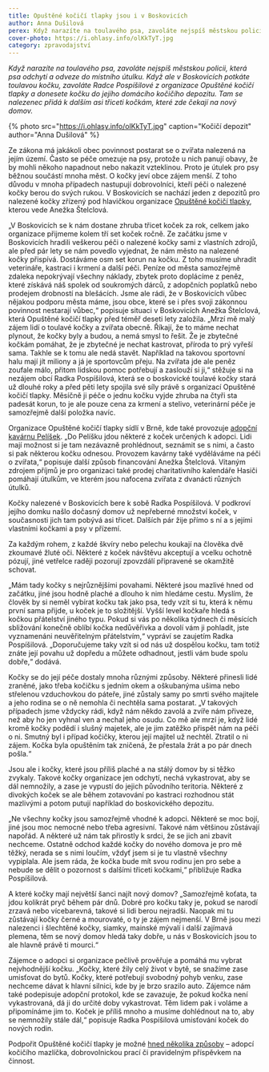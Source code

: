 ```yaml
---
title: Opuštěné kočičí tlapky jsou i v Boskovicích
author: Anna Dušilová
perex: Když narazíte na toulavého psa, zavoláte nejspíš městskou policii, která psa odveze do útulku. Když ale potkáte toulavou kočku, zavoláte Radce Pospíšilové z organizace Opuštěné kočičí tlapky a donesete kočku do jejího domácího kočičího depozitu.
cover-photo: https://i.ohlasy.info/olKkTyT.jpg
category: zpravodajství
---
```


*Když narazíte na toulavého psa, zavoláte nejspíš městskou policii, která psa odchytí a odveze do místního útulku. Když ale v Boskovicích potkáte toulavou kočku, zavoláte Radce Pospíšilové z organizace Opuštěné kočičí tlapky a donesete kočku do jejího domácího kočičího depozitu. Tam se nalezenec přidá k dalším asi třiceti kočkám, které zde čekají na nový domov.*

{% photo src="https://i.ohlasy.info/olKkTyT.jpg" caption="Kočičí depozit" author="Anna Dušilová" %}

Ze zákona má jakákoli obec povinnost postarat se o zvířata nalezená na jejím území. Často se péče omezuje na psy, protože u nich panují obavy, že by mohli někoho napadnout nebo nakazit vzteklinou. Proto je útulek pro psy běžnou součástí mnoha měst. O kočky jeví obce zájem menší. Z toho důvodu v mnoha případech nastupují dobrovolníci, kteří péči o nalezené kočky berou do svých rukou. V Boskovicích se nachází jeden z depozitů pro nalezené kočky zřízený pod hlavičkou organizace [Opuštěné kočičí tlapky](http://www.kocicitlapky.cz), kterou vede Anežka Štelclová.

„V Boskovicích se k nám dostane zhruba třicet koček za rok, celkem jako organizace přijmeme kolem tří set koček ročně. Ze začátku jsme v Boskovicích hradili veškerou péči o nalezené kočky sami z vlastních zdrojů, ale před pár lety se nám povedlo vyjednat, že nám město na nalezené kočky přispívá. Dostáváme osm set korun na kočku. Z toho musíme uhradit veterináře, kastraci i krmení a další péči. Peníze od města samozřejmě zdaleka nepokrývají všechny náklady, zbytek proto doplácíme z peněz, které získává náš spolek od soukromých dárců, z adopčních poplatků nebo prodejem drobností na blešácích. Jsme ale rádi, že v Boskovicích vůbec nějakou podporu města máme, jsou obce, které se i přes svoji zákonnou povinnost nestarají vůbec,“ popisuje situaci v Boskovicích Anežka Štelclová, která Opuštěné kočičí tlapky před téměř deseti lety založila. „Mrzí mě malý zájem lidí o toulavé kočky a zvířata obecně. Říkají, že to máme nechat plynout, že kočky byly a budou, a nemá smysl to řešit. Že je zbytečné kočkám pomáhat, že je zbytečné je nechat kastrovat, příroda to prý vyřeší sama. Takhle se k tomu ale nedá stavět. Například na takovou sportovní halu mají jít miliony a já je sportovcům přeju. Na zvířata jde ale peněz zoufale málo, přitom lidskou pomoc potřebují a zaslouží si ji,“ stěžuje si na nezájem obcí Radka Pospíšilová, která se o boskovické toulavé kočky stará už dlouhé roky a před pěti lety spojila své síly právě s organizací Opuštěné kočičí tlapky. Měsíčně ji péče o jednu kočku vyjde zhruba na čtyři sta padesát korun, to je ale pouze cena za krmení a stelivo, veterinární péče je samozřejmě další položka navíc.

Organizace Opuštěné kočičí tlapky sídlí v Brně, kde také provozuje [adopční kavárnu Pelíšek](http://www.kocicipelisek.cz). „Do Pelíšku jdou některé z koček určených k adopci. Lidi mají možnost si je tam nezávazně prohlédnout, seznámit se s nimi, a často si pak některou kočku odnesou. Provozem kavárny také vyděláváme na péči o zvířata,“ popisuje další způsob financování Anežka Štelclová. Vítaným zdrojem příjmů je pro organizaci také prodej charitativního kalendáře Hasiči pomáhají útulkům, ve kterém jsou nafocena zvířata z dvanácti různých útulků.

Kočky nalezené v Boskovicích bere k sobě Radka Pospíšilová. V podkroví jejího domku našlo dočasný domov už nepřeberné množství koček, v současnosti jich tam pobývá asi třicet. Dalších pár žije přímo s ní a s jejími vlastními kočkami a psy v přízemí.

Za každým rohem, z každé škvíry nebo pelechu koukají na člověka dvě zkoumavé žluté oči. Některé z koček návštěvu akceptují a vcelku ochotně pózují, jiné vetřelce raději pozorují zpovzdálí připravené se okamžitě schovat.

„Mám tady kočky s nejrůznějšími povahami. Některé jsou mazlivé hned od začátku, jiné jsou hodně plaché a dlouho k nim hledáme cestu. Myslím, že člověk by si neměl vybírat kočku tak jako psa, tedy vzít si tu, která k němu první sama přijde, u koček je to složitější. Vyšší level kočkaře hledá s kočkou přátelství jiného typu. Pokud si vás po několika týdnech či měsících sbližování konečně oblíbí kočka nedůvěřivka a dovolí vám ji pohladit, jste vyznamenáni neuvěřitelným přátelstvím,“ vypráví se zaujetím Radka Pospíšilová. „Doporučujeme taky vzít si od nás už dospělou kočku, tam totiž znáte její povahu už dopředu a můžete odhadnout, jestli vám bude spolu dobře,“ dodává.

Kočky se do její péče dostaly mnoha různými způsoby. Některé přinesli lidé zraněné, jako třeba kočičku s jedním okem a oškubanýma ušima nebo střelenou vzduchovkou do páteře, jiné zůstaly samy po smrti svého majitele a jeho rodina se o ně nemohla či nechtěla sama postarat. „V takových případech jsme vždycky rádi, když nám někdo zavolá a zvíře nám přiveze, než aby ho jen vyhnal ven a nechal jeho osudu. Co mě ale mrzí je, když lidé kromě kočky podědí i slušný majetek, ale je jim zatěžko přispět nám na péči o ni. Smutný byl i případ kočičky, kterou její majitel už nechtěl. Ztratil o ni zájem. Kočka byla opuštěním tak zničená, že přestala žrát a po pár dnech pošla.“ 

Jsou ale i kočky, které jsou příliš plaché a na stálý domov by si těžko zvykaly. Takové kočky organizace jen odchytí, nechá vykastrovat, aby se dál nemnožily, a zase je vypustí do jejich původního teritoria. Některé z divokých koček se ale během zotavování po kastraci rozhodnou stát mazlivými a potom putují například do boskovického depozitu.

„Ne všechny kočky jsou samozřejmě vhodné k adopci. Některé se moc bojí, jiné jsou moc nemocné nebo třeba agresivní. Takové nám většinou zůstávají napořád. A některé už nám tak přirostly k srdci, že se jich ani zbavit nechceme. Ostatně odchod každé kočky do nového domova je pro mě těžký, nerada se s nimi loučím, vždyť jsem si je tu vlastně všechny vypiplala. Ale jsem ráda, že kočka bude mít svou rodinu jen pro sebe a nebude se dělit o pozornost s dalšími třiceti kočkami,“ přibližuje Radka Pospíšilová.

A které kočky mají největší šanci najít nový domov? „Samozřejmě koťata, ta jdou kolikrát pryč během pár dnů. Dobré pro kočku taky je, pokud se narodí zrzavá nebo vícebarevná, takové si lidi berou nejradši. Naopak mi tu zůstávají kočky černé a mourovaté, o ty je zájem nejmenší. V Brně jsou mezi nalezenci i šlechtěné kočky, siamky, mainské mývalí i další zajímavá plemena, těm se nový domov hledá taky dobře, u nás v Boskovicích jsou to ale hlavně právě ti mourci.“

Zájemce o adopci si organizace pečlivě prověřuje a pomáhá mu vybrat nejvhodnější kočku. „Kočky, které žily celý život v bytě, se snažíme zase umisťovat do bytů. Kočky, které potřebují svobodný pohyb venku, zase nechceme dávat k hlavní silnici, kde by je brzo srazilo auto. Zájemce nám také podepisuje adopční protokol, kde se zavazuje, že pokud kočka není vykastrovaná, dá ji do určité doby vykastrovat. Těm lidem pak i voláme a připomínáme jim to. Koček je příliš mnoho a musíme dohlédnout na to, aby se nemnožily stále dál,“ popisuje Radka Pospíšilová umisťování koček do nových rodin.

Podpořit Opuštěné kočičí tlapky je možné [hned několika způsoby](http://www.kocicitlapky.cz/jak-nam-muzete-pomoci/) – adopcí kočičího mazlíčka, dobrovolnickou prací či pravidelným příspěvkem na činnost.

